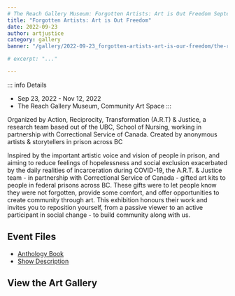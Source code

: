 ```yaml
---
# The Reach Gallery Museum: Forgotten Artists: Art is Out Freedom September 23-November 12, 2022
title: "Forgotten Artists: Art is Out Freedom"
date: 2022-09-23
author: artjustice
category: gallery
banner: "/gallery/2022-09-23_forgotten-artists-art-is-our-freedom/the-reach-1.jpg"

# excerpt: "..."

---
```


<BlogPostHeader 
  hideCategory="true"
  hideDate="true"
  hideBanner="true"
  hideAuthor="true"
  returnLink="/gallery"
  returnText="Back to All Galleries"
/>

::: info Details

- Sep 23, 2022 - Nov 12, 2022
- The Reach Gallery Museum, Community Art Space
:::

Organized by Action, Reciprocity, Transformation (A.R.T) & Justice, a research team based out of the UBC, School of Nursing, working in partnership with Correctional Service of Canada. Created by anonymous artists & storytellers in prison across BC

Inspired by the important artistic voice and vision of people in prison, and aiming to reduce feelings of hopelessness and social exclusion exacerbated by the daily realities of incarceration during COVID-19, the A.R.T. & Justice team - in partnership with Correctional Service of Canada - gifted art kits to people in federal prisons across BC. These gifts were to let people know they were not forgotten, provide some comfort, and offer opportunities to create community through art. This exhibition honours their work and invites you to reposition yourself, from a passive viewer to an active participant in social change - to build community along with us.

## Event Files

- [Anthology Book](/gallery/2022-09-23_forgotten-artists-art-is-our-freedom/anthology_book.pdf)
- [Show Description](/gallery/2022-09-23_forgotten-artists-art-is-our-freedom/show_description.pdf)

## View the Art Gallery

<ImageGallery
    title="Forgotten Artists: Art is Out Freedom"
    date="2022-09-23"
    :folders="[
        '2022-09-23_forgotten-artists-art-is-our-freedom',
    ]"
/>
